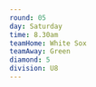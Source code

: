 ```yaml
---
round: 05
day: Saturday
time: 8.30am
teamHome: White Sox
teamAway: Green
diamond: 5
division: U8
---
```

